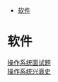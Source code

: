 <!-- TOC -->

- [软件](#软件)

<!-- /TOC -->

# 软件

[操作系统面试题](https://mp.weixin.qq.com/s/sTGsnLf0UhzeMoKHSEJI9g)<br>
[操作系统兴衰史](https://mp.weixin.qq.com/s/xmbv7tFWLillGBtVmHLu5g)<br>

